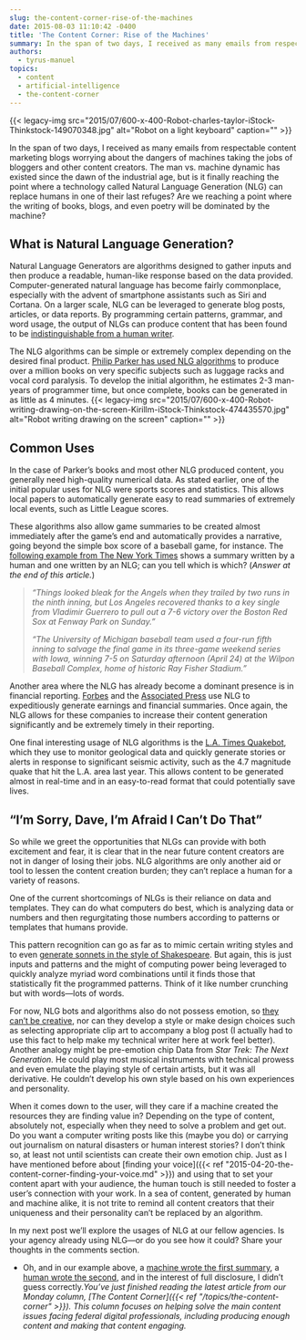 ```yaml
---
slug: the-content-corner-rise-of-the-machines
date: 2015-08-03 11:10:42 -0400
title: 'The Content Corner: Rise of the Machines'
summary: In the span of two days, I received as many emails from respectable content marketing blogs worrying about the dangers of machines taking the jobs of bloggers and other content creators. The man vs. machine dynamic has existed since the dawn of the industrial age, but is it finally reaching the point where a technology
authors:
  - tyrus-manuel
topics:
  - content
  - artificial-intelligence
  - the-content-corner
---
```


{{< legacy-img src="2015/07/600-x-400-Robot-charles-taylor-iStock-Thinkstock-149070348.jpg" alt="Robot on a light keyboard" caption="" >}} 

In the span of two days, I received as many emails from respectable content marketing blogs worrying about the dangers of machines taking the jobs of bloggers and other content creators. The man vs. machine dynamic has existed since the dawn of the industrial age, but is it finally reaching the point where a technology called Natural Language Generation (NLG) can replace humans in one of their last refuges? Are we reaching a point where the writing of books, blogs, and even poetry will be dominated by the machine?

## What is Natural Language Generation?

Natural Language Generators are algorithms designed to gather inputs and then produce a readable, human-like response based on the data provided. Computer-generated natural language has become fairly commonplace, especially with the advent of smartphone assistants such as Siri and Cortana. On a larger scale, NLG can be leveraged to generate blog posts, articles, or data reports. By programming certain patterns, grammar, and word usage, the output of NLGs can produce content that has been found to be [indistinguishable from a human writer](http://www.tandfonline.com/doi/pdf/10.1080/17512786.2014.883116).

The NLG algorithms can be simple or extremely complex depending on the desired final product. [Philip Parker has used NLG algorithms](http://www.huffingtonpost.com/2013/02/11/philip-parker-books_n_2648820.html) to produce over a million books on very specific subjects such as luggage racks and vocal cord paralysis. To develop the initial algorithm, he estimates 2-3 man-years of programmer time, but once complete, books can be generated in as little as 4 minutes. {{< legacy-img src="2015/07/600-x-400-Robot-writing-drawing-on-the-screen-Kirillm-iStock-Thinkstock-474435570.jpg" alt="Robot writing drawing on the screen" caption="" >}} 

## Common Uses

In the case of Parker’s books and most other NLG produced content, you generally need high-quality numerical data. As stated earlier, one of the initial popular uses for NLG were sports scores and statistics. This allows local papers to automatically generate easy to read summaries of extremely local events, such as Little League scores.

These algorithms also allow game summaries to be created almost immediately after the game’s end and automatically provides a narrative, going beyond the simple box score of a baseball game, for instance. The [following example from The New York Times](http://www.nytimes.com/2015/03/08/opinion/sunday/if-an-algorithm-wrote-this-how-would-you-even-know.html?_r=1) shows a summary written by a human and one written by an NLG; can you tell which is which? (_Answer at the end of this article._)

> _“Things looked bleak for the Angels when they trailed by two runs in the ninth inning, but Los Angeles recovered thanks to a key single from Vladimir Guerrero to pull out a 7-6 victory over the Boston Red Sox at Fenway Park on Sunday.”_
> 
> _“The University of Michigan baseball team used a four-run fifth inning to salvage the final game in its three-game weekend series with Iowa, winning 7-5 on Saturday afternoon (April 24) at the Wilpon Baseball Complex, home of historic Ray Fisher Stadium.”_

Another area where the NLG has already become a dominant presence is in financial reporting. [Forbes](http://www.forbes.com/sites/narrativescience/2015/07/22/forbes-earnings-preview-vodafone/) and the [Associated Press](http://news.yahoo.com/ge-2q-profit-climbs-13-percent-110903999--finance.html) use NLG to expeditiously generate earnings and financial summaries. Once again, the NLG allows for these companies to increase their content generation significantly and be extremely timely in their reporting.

One final interesting usage of NLG algorithms is the [L.A. Times Quakebot](http://www.slate.com/blogs/future_tense/2014/03/17/quakebot_los_angeles_times_robot_journalist_writes_article_on_la_earthquake.html), which they use to monitor geological data and quickly generate stories or alerts in response to significant seismic activity, such as the 4.7 magnitude quake that hit the L.A. area last year. This allows content to be generated almost in real-time and in an easy-to-read format that could potentially save lives.

## “I’m Sorry, Dave, I’m Afraid I Can’t Do That”

So while we greet the opportunities that NLGs can provide with both excitement and fear, it is clear that in the near future content creators are not in danger of losing their jobs. NLG algorithms are only another aid or tool to lessen the content creation burden; they can’t replace a human for a variety of reasons.

One of the current shortcomings of NLGs is their reliance on data and templates. They can do what computers do best, which is analyzing data or numbers and then regurgitating those numbers according to patterns or templates that humans provide.

This pattern recognition can go as far as to mimic certain writing styles and to even [generate sonnets in the style of Shakespeare](http://techcrunch.com/2014/01/26/swift-speare/). But again, this is just inputs and patterns and the might of computing power being leveraged to quickly analyze myriad word combinations until it finds those that statistically fit the programmed patterns. Think of it like number crunching but with words—lots of words.

For now, NLG bots and algorithms also do not possess emotion, so [they can’t be creative](http://www.copyblogger.com/algorithm-writing), nor can they develop a style or make design choices such as selecting appropriate clip art to accompany a blog post (I actually had to use this fact to help make my technical writer here at work feel better). Another analogy might be pre-emotion chip Data from _Star Trek: The Next Generation._ He could play most musical instruments with technical prowess and even emulate the playing style of certain artists, but it was all derivative. He couldn’t develop his own style based on his own experiences and personality.

When it comes down to the user, will they care if a machine created the resources they are finding value in? Depending on the type of content, absolutely not, especially when they need to solve a problem and get out. Do you want a computer writing posts like this (maybe you do) or carrying out journalism on natural disasters or human interest stories? I don&#8217;t think so, at least not until scientists can create their own emotion chip. Just as I have mentioned before about [finding your voice]({{< ref "2015-04-20-the-content-corner-finding-your-voice.md" >}}) and using that to set your content apart with your audience, the human touch is still needed to foster a user’s connection with your work. In a sea of content, generated by human and machine alike, it is not trite to remind all content creators that their uniqueness and their personality can’t be replaced by an algorithm.

In my next post we&#8217;ll explore the usages of NLG at our fellow agencies. Is your agency already using NLG—or do you see how it could? Share your thoughts in the comments section.

* Oh, and in our example above, a [machine wrote the first summary](http://mediadecoder.blogs.nytimes.com/2009/10/19/the-robots-are-coming-oh-theyre-here/?_r=0), a [human wrote the second](http://www.bloomberg.com/bw/magazine/content/10_19/b4177037188386.htm), and in the interest of full disclosure, I didn’t guess correctly._You’ve just finished reading the latest article from our Monday column, [The Content Corner]({{< ref "/topics/the-content-corner" >}}). This column focuses on helping solve the main content issues facing federal digital professionals, including producing enough content and making that content engaging._